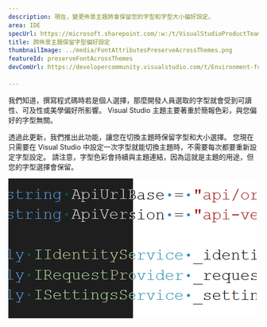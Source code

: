 ```yaml
---
description: 現在，變更佈景主題將會保留您的字型和字型大小偏好設定。
area: IDE
specUrl: https://microsoft.sharepoint.com/:w:/t/VisualStudioProductTeam/EdXTo_GWzBpIrDv7ZyGrhKcB3arasI3DbQjrMXGs8StHtQ?e=8sPGnd
title: 跨佈景主題保留字型偏好設定
thumbnailImage: ../media/FontAttributesPreserveAcrossThemes.png
featureId: preserveFontAcrossThemes
devComUrl: https://developercommunity.visualstudio.com/t/Environment-font-and-font-size-is-associ/10143502?q=font+theme&fTime=allTime

---
```



我們知道，撰寫程式碼時若是個人選擇，那麼開發人員選取的字型就會受到可讀性、可及性或美學偏好所影響。 Visual Studio 主題主要著重於簡報色彩，與您偏好的字型無關。

透過此更新，我們推出此功能，讓您在切換主題時保留字型和大小選擇。 您現在只需要在 Visual Studio 中設定一次字型就能切換主題時，不需要每次都要重新設定字型設定。 請注意，字型色彩會持續與主題連結，因為這就是主題的用途，但您的字型選擇會保留。

![Visual Studio 編輯器會使用相同字型來顯示相同的程式碼片段，但一半的程式碼是深色主題，另一半是淺色。](../media/FontAttributesPreserveAcrossThemes.png)
